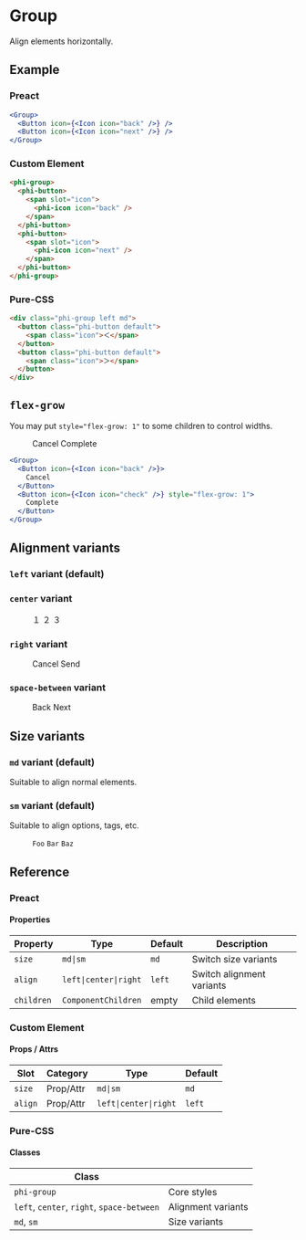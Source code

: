 # Group

Align elements horizontally.

## Example

<figure>
  <phi-group>
    <phi-button>
      <span slot="icon">
        <phi-icon icon="back" />
      </span>
    </phi-button>
    <phi-button>
      <span slot="icon">
        <phi-icon icon="next" />
      </span>
    </phi-button>
  </phi-group>
</figure>

### Preact

``` jsx
<Group>
  <Button icon={<Icon icon="back" />} />
  <Button icon={<Icon icon="next" />} />
</Group>
```

### Custom Element

``` html
<phi-group>
  <phi-button>
    <span slot="icon">
      <phi-icon icon="back" />
    </span>
  </phi-button>
  <phi-button>
    <span slot="icon">
      <phi-icon icon="next" />
    </span>
  </phi-button>
</phi-group>
```

### Pure-CSS

``` html
<div class="phi-group left md">
  <button class="phi-button default">
    <span class="icon">＜</span>
  </button>
  <button class="phi-button default">
    <span class="icon">＞</span>
  </button>
</div>
```

## `flex-grow`

You may put `style="flex-grow: 1"` to some children to control widths.

<figure>
  <phi-group>
    <phi-button>
      <span slot="icon">
        <phi-icon icon="back" />
      </span>
      Cancel
    </phi-button>
    <phi-button style="flex-grow: 1" variant="primary">
      <span slot="icon">
        <phi-icon icon="check" />
      </span>
      Complete
    </phi-button>
  </phi-group>
</figure>

``` jsx
<Group>
  <Button icon={<Icon icon="back" />}>
    Cancel
  </Button>
  <Button icon={<Icon icon="check" />} style="flex-grow: 1">
    Complete
  </Button>
</Group>
```

## Alignment variants
### `left` variant (default)

<figure>
  <phi-group align="left">
    <phi-button>
      <span slot="icon">
        <phi-icon icon="back" />
      </span>
    </phi-button>
    <phi-button>
      <span slot="icon">
        <phi-icon icon="next" />
      </span>
    </phi-button>
  </phi-group>
</figure>

### `center` variant

<figure>
  <phi-group align="center">
    <phi-button>
      <span slot="icon">１</span>
    </phi-button>
    <phi-button>
      <span slot="icon">２</span>
    </phi-button>
    <phi-button>
      <span slot="icon">３</span>
    </phi-button>
  </phi-group>
</figure>

### `right` variant

<figure>
  <phi-group align="right">
    <phi-button>
      <span slot="icon">
        <phi-icon icon="back" />
      </span>
      Cancel
    </phi-button>
    <phi-button variant="primary">
      <span slot="icon">
        <phi-icon icon="check" />
      </span>
      Send
    </phi-button>
  </phi-group>
</figure>

### `space-between` variant

<figure>
  <phi-group align="space-between">
    <phi-button>
      <span slot="icon">
        <phi-icon icon="back" />
      </span>
      Back
    </phi-button>
    <phi-button>
      <span slot="icon">
        <phi-icon icon="next" />
      </span>
      Next
    </phi-button>
  </phi-group>
</figure>

## Size variants
### `md` variant (default)

Suitable to align normal elements.

<figure>
  <phi-group size="md">
    <phi-button>
      <span slot="icon">
        <phi-icon icon="back" />
      </span>
    </phi-button>
    <phi-button>
      <span slot="icon">
        <phi-icon icon="next" />
      </span>
    </phi-button>
  </phi-group>
</figure>

### `sm` variant (default)

Suitable to align options, tags, etc.

<figure>
  <phi-group size="sm">
    <code>Foo</code>
    <code>Bar</code>
    <code>Baz</code>
  </phi-group>
</figure>

## Reference
### Preact
#### Properties

| Property   | Type                  | Default | Description               |
|------------|-----------------------|---------|---------------------------|
| `size`     | `md\|sm`              | `md`    | Switch size variants      |
| `align`    | `left\|center\|right` | `left`  | Switch alignment variants |
| `children` | `ComponentChildren`   | empty   | Child elements            |

### Custom Element
#### Props / Attrs

| Slot    | Category  | Type                  | Default |
|---------|-----------|-----------------------|---------|
| `size`  | Prop/Attr | `md\|sm`              | `md`    |
| `align` | Prop/Attr | `left\|center\|right` | `left`  |

### Pure-CSS
#### Classes

| Class                                      |                    |
|--------------------------------------------|--------------------|
| `phi-group`                                | Core styles        |
| `left`, `center`, `right`, `space-between` | Alignment variants |
| `md`, `sm`                                 | Size variants      |
